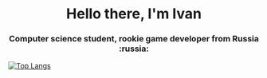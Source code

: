 <h1 align="center">Hello there, I'm Ivan</a> 
<h3 align="center">Computer science student, rookie game developer from Russia :russia:</h3>


[![Top Langs](https://github-readme-stats.vercel.app/api/top-langs/?username=ILoveRedheads)](https://github.com/ILoveRedheads/github-readme-stats)